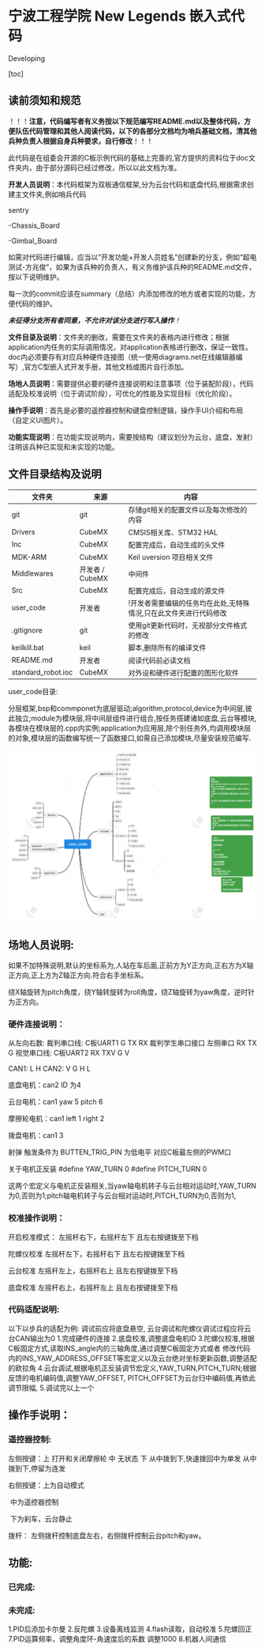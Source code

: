 # 宁波工程学院 New Legends 嵌入式代码

Developing


[toc]



## 读前须知和规范

​	！！！**注意，代码编写者有义务按以下规范编写README.md以及整体代码，方便队伍代码管理和其他人阅读代码，以下的各部分文档均为哨兵基础文档，清其他兵种负责人根据自身兵种要求，自行修改**！！！

​	此代码是在组委会开源的C板示例代码的基础上完善的,官方提供的资料位于doc文件夹内，由于部分源码已经过修改，所以以此文档为准。

**开发人员说明**：本代码框架为双板通信框架,分为云台代码和底盘代码,根据需求创建主文件夹,例如哨兵代码

sentry

-Chassis_Board

-Gimbal_Board

  如需对代码进行编辑，应当以“开发功能+开发人员姓名”创建新的分支，例如“超电测试-方兆俊”，如果为该兵种的负责人，有义务维护该兵种的README.md文件，按以下说明维护。

每一次的commit应该在summary（总结）内添加修改的地方或者实现的功能，方便代码的维护。

***未征得分支所有者同意，不允许对该分支进行写入操作**！*

**文件目录及说明**：文件夹的删改，需要在文件夹的表格内进行修改；根据application内任务的实际调用情况，对application表格进行删改，保证一致性。doc内必须要存有对应兵种硬件连接图（统一使用diagrams.net在线编辑器编写）,官方C型嵌入式开发手册，其他文档或图片自行添加。

**场地人员说明**：需要提供必要的硬件连接说明和注意事项（位于装配阶段），代码适配及校准说明（位于调试阶段），可优化的性能及实现目标（优化阶段）。

**操作手说明**：首先是必要的遥控器控制和键盘控制逻辑，操作手UI介绍和布局（自定义UI图片）。

**功能实现说明**：在功能实现说明内，需要按结构（建议划分为云台，底盘，发射）注明该兵种已实现和未实现的功能。


## 文件目录结构及说明
| 文件夹             | 来源            | 内容                                                         |
| ------------------ | --------------- | ------------------------------------------------------------ |
| git                | git             | 存储git相关的配置文件以及每次修改的内容                      |
| Drivers            | CubeMX          | CMSIS相关库、STM32 HAL                                       |
| Inc                | CubeMX          | 配置完成后，自动生成的头文件                                 |
| MDK-ARM            | CubeMX          | Keil uversion 项目相关文件                                   |
| Middlewares        | 开发者 / CubeMX | 中间件                                                       |
| Src                | CubeMX          | 配置完成后，自动生成的源文件                                 |
| user_code          | 开发者          | !开发者需要编辑的任务均在此处,无特殊情况,只在此文件夹进行代码修改 |
| .gitignore         | git             | 使用git更新代码时，无视部分文件格式的修改                    |
| keilkill.bat       | keil            | 脚本,删除所有的编译文件                                      |
| README.md          | 开发者          | 阅读代码前必读文档                                           |
| standard_robot.ioc | CubeMX          | 对外设和硬件进行配置的图形化软件                             |

user_code目录:

分层框架,bsp和commponet为底层驱动;algorithm,protocol,device为中间层,彼此独立;module为模块层,将中间层组件进行组合,按任务搭建诸如底盘,云台等模块,各模块在模块层的.cpp内实例;application为应用层,除个别任务外,均调用模块层的对象,模块层的函数编写统一了函数接口,如需自己添加模块,尽量安装规范编写.

![user_code](.\doc\user_code.png)




## 场地人员说明:

如果不加特殊说明,默认的坐标系为,人站在车后面,正前方为Y正方向,正右方为X轴正方向,正上方为Z轴正方向.符合右手坐标系。

绕X轴旋转为pitch角度，绕Y轴转旋转为roll角度，绕Z轴旋转为yaw角度，逆时针为正方向。

### 硬件连接说明：

从左向右数:
裁判串口线: C板UART1  G TX RX
裁判学生串口接口 左侧串口 RX TX G
视觉串口线: C板UART2  RX TXV G V

CAN1: L H
CAN2: V G H L

底盘电机：can2  ID 为4 

云台电机：can1 yaw 5 pitch 6 

摩擦轮电机：can1 left 1 right 2

拨盘电机：can1 3


射弹 触发条件为  BUTTEN_TRIG_PIN 为低电平 对应C板最左侧的PWM口
        

关于电机正反装
#define YAW_TURN    0
#define PITCH_TURN  0

这两个宏定义与电机正反装相关,当yaw轴电机转子与云台相对运动时,YAW_TURN为0,否则为1;pitch轴电机转子与云台相对运动时,PITCH_TURN为0,否则为1,


### 校准操作说明：

开启校准模式：          左摇杆右下，右摇杆左下  且左右按键拨至下档

陀螺仪校准           		左摇杆左下，右摇杆右下  且左右按键拨至下档

云台校准              		 左摇杆左上，右摇杆右上  且左右按键拨至下档

底盘校准             		 左摇杆右上，右摇杆左上   且左右按键拨至下档

### 代码适配说明:

以下以步兵的适配为例: 调试前应将底盘悬空, 云台调试和陀螺仪调试过程应将云台CAN输出为0
1.完成硬件的连接
2.底盘校准,调整底盘电机ID
3.陀螺仪校准,根据C板固定方式,读取INS_angle内的三轴角度,通过调整C板固定方式或者
修改代码内的INS_YAW_ADDRESS_OFFSET等宏定义以及云台绝对坐标更新函数,调整适配的欧拉角
4.云台调试,根据电机正反装调节宏定义,YAW_TURN,PITCH_TURN;根据反馈的电机编码值,调整YAW_OFFSET, PITCH_OFFSET为云台归中编码值,再依此调节限幅,
5.调试完以上一个





## 操作手说明：

### 遥控器控制:

左侧按键：上 打开和关闭摩擦轮
         中 无状态
         下 从中拨到下,快速拨回中为单发
            从中拨到下,停留为连发


右侧按键：上为自动模式

​		  中为遥控器控制

​		  下为刹车，云台静止

拨杆：
左侧拨杆控制底盘左右，右侧拨杆控制云台pitch和yaw。

<!-- 底盘：
    W A S D 前后左右平移
    F 小陀螺 
    C 扭腰
    SHIFT 长按 超级电容加速
    X 45度角对敌

云台:
    鼠标左右移动 yaw轴左右运动
    鼠标前后移动 pitch轴上下运动
    Q 左90度转头 E 右 90度转头 V 180度转头

射击: 
    G 打开和关闭摩擦轮 以及激光   
    R 双击 打开和关闭弹仓 !注意,弹仓打开时,云台无法运动
    鼠标左键 单击单发 长按连发 
    鼠标右键 打开和关闭自瞄 -->


## 功能:


### 已完成:



### 未完成:
1.PID后添加卡尔曼
2.反陀螺
3.设备离线监测
4.flash读取，自动校准
5.陀螺回正
7.PID运算频率，调整角度环-角速度后的系数 调整1000
8.机器人间通信





